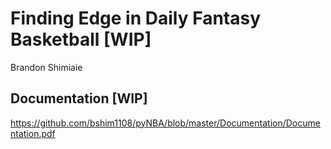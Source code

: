 Finding Edge in Daily Fantasy Basketball [WIP]
================
Brandon Shimiaie

Documentation [WIP]
---------------------------------------

https://github.com/bshim1108/pyNBA/blob/master/Documentation/Documentation.pdf
